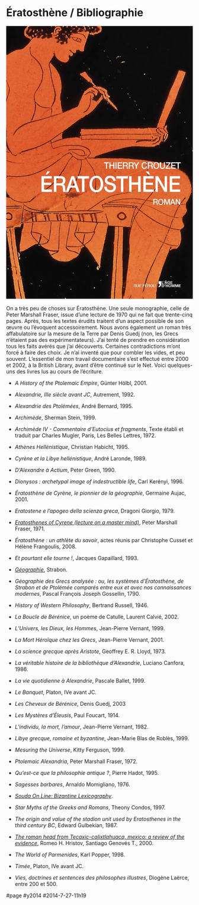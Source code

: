 # Ératosthène / Bibliographie

![](_i/couvbeta.webp)

On a très peu de choses sur Ératosthène. Une seule monographie, celle de Peter Marshall Fraser, issue d’une lecture de 1970 qui ne fait que trente-cinq pages. Après, tous les textes érudits traitent d’un aspect possible de son œuvre ou l’évoquent accessoirement. Nous avons également un roman très affabulatoire sur la mesure de la Terre par Denis Guedj (non, les Grecs n’étaient pas des expérimentateurs). J’ai tenté de prendre en considération tous les faits avérés que j’ai découverts. Certaines contradictions m’ont forcé à faire des choix. Je n’ai inventé que pour combler les vides, et peu souvent. L’essentiel de mon travail documentaire s’est effectué entre 2000 et 2002, à la British Library, avant d’être continué sur le Net. Voici quelques-uns des livres lus au cours de l’écriture.

* *A History of the Ptolemaic Empire*, Günter Hölbl, 2001.

* *Alexandrie, IIIe siècle avant JC*, Autrement, 1992.

* *Alexandrie des Ptolémées*, André Bernard, 1995.

* *Archimède*, Sherman Stein, 1999.

* *Archimède IV - Commentaire d’Eutocius et fragments*, Texte établi et traduit par Charles Mugler, Paris, Les Belles Lettres, 1972.

* *Athènes Hellénistique*, Christian Habicht, 1995.

* *Cyrène et la Libye hellénistique*, André Laronde, 1989.

* *D’Alexandre à Actium*, Peter Green, 1990.

* *Dionysos : archetypal image of indestructible life*, Carl Kerényi, 1996.

* *Ératosthène de Cyrène, le pionnier de la géographie*, Germaine Aujac, 2001.

* *Eratostene e l’apogeo della scienza greca*, Dragoni Giorgio, 1979.

* [*Eratosthenes of Cyrene (lecture on a master mind)*](http://www.worldcat.org/title/eratosthenes-of-cyrene-lecture-on-a-master-mind/oclc/841885285), Peter Marshall Fraser, 1971.

* *Ératosthène : un athlète du savoir*, actes réunis par Christophe Cusset et Hélène Frangoulis, 2008.

* *Et pourtant elle tourne !*, Jacques Gapaillard, 1993.

* [*Géographie*](http://remacle.org/bloodwolf/erudits/strabon/), Strabon.

* *Géographie des Grecs analysée : ou, les systèmes d’Ératosthène, de Strabon et de Ptolémée comparés entre eux et avec nos connaissances modernes*, Pascal François Joseph Gossellin, 1790.

* *History of Western Philosophy*, Bertrand Russell, 1946.

* *La Boucle de Bérénice*, un poème de Catulle, Laurent Calvié, 2002.

* *L’Univers, les Dieux, les Hommes*, Jean-Pierre Vernant, 1999.

* *La Mort Héroïque chez les Grecs*, Jean-Pierre Vernant, 2001.

* *La science grecque après Aristote*, Geoffrey E. R. Lloyd, 1973.

* *La véritable histoire de la bibliothèque d’Alexandrie*, Luciano Canfora, 1986.

* *La vie quotidienne à Alexandrie*, Pascale Ballet, 1999.

* *Le Banquet*, Platon, IVe avant JC.

* *Les Cheveux de Bérénice*, Denis Guedj, 2003

* *Les Mystères d’Éleusis*, Paul Foucart, 1914.

* *L’individu, la mort, l’amour*, Jean-Pierre Vernant, 1982.

* *Libye grecque, romaine et byzantine*, Jean-Marie Blas de Roblès, 1999.

* *Mesuring the Universe*, Kitty Ferguson, 1999.

* *Ptolemaic Alexandria*, Peter Marshall Fraser, 1972.

* *Qu’est-ce que la philosophie antique ?*, Pierre Hadot, 1995.

* *Sagesses barbares*, Arnaldo Momigliano, 1976.

* [*Souda On Line: Bizantine Lexicography*](http://www.stoa.org/sol/).

* *Star Myths of the Greeks and Romans*, Theony Condos, 1997.

* *The origin and value of the stadion unit used by Eratosthenes in the third century BC*, Edward Gulbekian, 1987.

* [*The roman head from Tecaxic-calixtlahuaca, mexico: a review of the evidence*](http://www.unm.edu/~rhristov/calixtlahuaca/Romanhead.htm), Romeo H. Hristov, Santiago Genovés T., 2000.

* *The World of Parmenides*, Karl Popper, 1998.

* *Timée*, Platon, IVe avant JC.

* *Vies, doctrines et sentences des philosophes illustres*, Diogène Laërce, entre 200 et 500.

#page #y2014 #2014-7-27-11h19
